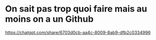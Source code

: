 # On sait pas trop quoi faire mais au moins on a un Github 


https://chatgpt.com/share/6703d0cb-aa4c-8009-8ab9-dfb2c0334996
